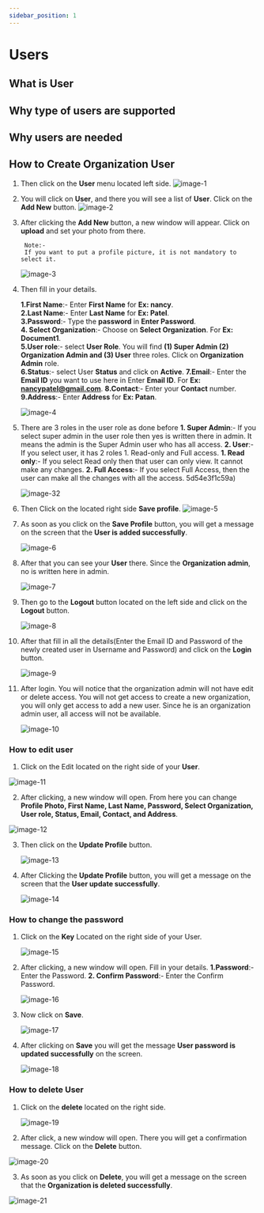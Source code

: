 ```yaml
---
sidebar_position: 1
---
```


# Users

## What is User
## Why type of users are supported
## Why users are needed
## How to Create Organization User
1. Then click on the **User** menu located left side. 
   ![image-1](https://github.com/Nancypatel1103/ComplianceClient/assets/153616269/ece42f31-af9b-42f0-963c-586377907586)

2. You will click on **User**, and there you will see a list of **User**. Click on the **Add New** button.
  ![image-2](https://github.com/Nancypatel1103/ComplianceClient/assets/153616269/f886917f-60cc-49e5-bdc4-08cd0a7a4732)

3. After clicking the **Add New** button, a new window will appear. Click on **upload** and set your photo from there. 
   ``` 
    Note:-
    If you want to put a profile picture, it is not mandatory to select it.
   ```
    ![image-3](https://github.com/Nancypatel1103/ComplianceClient/assets/153616269/56388823-4b3f-42a7-8dac-6c754a342da7)

4. Then fill in your details.

   **1.First Name**:- Enter **First Name** for **Ex: nancy**.            
   **2.Last Name**:- Enter **Last Name** for **Ex: Patel**.               
   **3.Password**:- Type the **password** in **Enter Password**.                     
   **4. Select Organization**:- Choose on **Select Organization**. For **Ex: Document1**.              
   **5.User role**:- select **User Role**. You will find **(1) Super Admin (2) Organization Admin and (3) User** three roles. Click on **Organization Admin** role.                      
   **6.Status**:-  select User **Status** and click on **Active**.
   **7.Email**:- Enter the **Email ID** you want to use here in Enter **Email ID**. For **Ex: nancypatel@gmail.com**.
   **8.Contact**:- Enter your **Contact** number.
   **9.Address**:- Enter **Address** for **Ex: Patan**.

   ![image-4](https://github.com/Nancypatel1103/ComplianceClient/assets/153616269/91369987-5ffa-42f6-b1f8-73d92d4491f7)

5. There are 3 roles in the user role as done before **1. Super Admin**:- If you select super admin in the user role then yes is written there in admin. It means the admin is the Super Admin user who has all access. **2. User**:- If you select user, it has 2 roles 1. Read-only and Full access.
  **1. Read only**:- If you select Read only then that user can only view. It cannot make any changes.
  **2. Full Access**:- If you select Full Access, then the user can make all the changes with all the access.
   5d54e3f1c59a)

    ![image-32](https://github.com/Nancypatel1103/ComplianceClient/assets/153616269/69430fad-a60b-42ec-a344-6dee0d94171f)


6. Then Click on the located right side **Save profile**.
   ![image-5](https://github.com/Nancypatel1103/ComplianceClient/assets/153616269/4aab5b11-1ea3-405a-96ba-d062c0d8e441)

7. As soon as you click on the **Save Profile** button, you will get a message on the screen that the **User is added successfully**.

   ![image-6](https://github.com/Nancypatel1103/ComplianceClient/assets/153616269/696c82b0-db2d-4489-bf49-35e51f3cfb20)


8. After that you can see your **User** there. Since the **Organization admin**, no is written here in admin.
   
   ![image-7](https://github.com/Nancypatel1103/ComplianceClient/assets/153616269/3b93b3cf-8d22-442c-9b6f-443b290e7563)


9. Then go to the **Logout** button located on the left side and click on the **Logout** button.
   
   ![image-8](https://github.com/Nancypatel1103/ComplianceClient/assets/153616269/105f4237-8c45-44a6-93a1-91b8629fc551)

10.  After that fill in all the details(Enter the Email ID and Password of the newly created user in Username and Password) and click on the **Login** button.
   
     ![image-9](https://github.com/Nancypatel1103/ComplianceClient/assets/153616269/cca44d23-b2fd-4c4f-9374-46e073446b8f)

13. After login. You will notice that the organization admin will not have edit or delete access. You will not get access to create a new organization, you will only get access to add a new user. Since he is an organization admin user, all access will not be available.
    
    ![image-10](https://github.com/Nancypatel1103/ComplianceClient/assets/153616269/44caf202-bcbc-4d13-950e-fb2d1435ea05)
     

### How to edit user
1. Click on the Edit located on the right side of your **User**.
   
  ![image-11](https://github.com/Nancypatel1103/ComplianceClient/assets/153616269/1a91f00d-81f1-487f-b86c-b450004fdc68)

2. After clicking, a new window will open.  From here you can change **Profile Photo, First Name, Last Name, Password, Select Organization, User role, Status, Email, Contact, and Address**.
   
 ![image-12](https://github.com/Nancypatel1103/ComplianceClient/assets/153616269/a7c4c8f0-bf0d-46a9-aa4d-7199747e202d)

3. Then click on the **Update Profile** button.
   
   ![image-13](https://github.com/Nancypatel1103/ComplianceClient/assets/153616269/3708102b-4894-4a7d-8461-125ed4a46065)

4. After Clicking the **Update Profile** button, you will get a message on the screen that the **User update successfully**.
   
   ![image-14](https://github.com/Nancypatel1103/ComplianceClient/assets/153616269/8dd8811d-e0af-43cf-a071-99effc7509fd)


### How to change the password
1. Click on the **Key** Located on the right side of your User.
   
    ![image-15](https://github.com/Nancypatel1103/ComplianceClient/assets/153616269/b4a45d36-f57d-40c1-ae7c-0870b874665f)

2. After clicking, a new window will open. Fill in your details.
   **1.Password**:- Enter the Password.
   **2. Confirm Password**:- Enter the Confirm Password.

    ![image-16](https://github.com/Nancypatel1103/ComplianceClient/assets/153616269/b8506429-e42c-4569-b964-21bdabd2df28)

3. Now click on **Save**.
   
    ![image-17](https://github.com/Nancypatel1103/ComplianceClient/assets/153616269/a7395796-d55e-4404-94f5-28660915a75f)

4. After clicking on **Save** you will get the message **User password is updated successfully** on the screen.
   
    ![image-18](https://github.com/Nancypatel1103/ComplianceClient/assets/153616269/66aca8e1-306f-4144-91a7-d4c9e4ad6d56)

### How to delete User
1. Click on the **delete** located on the right side.
   
   ![image-19](https://github.com/Nancypatel1103/ComplianceClient/assets/153616269/ee18d70d-d158-4258-8614-489100f8d2b4)

2. After click, a new window will open. There you will get a confirmation message. Click on the **Delete** button.
   
  ![image-20](https://github.com/Nancypatel1103/ComplianceClient/assets/153616269/00f59fe9-e990-4a33-ab98-e960aacfc1e8)


3. As soon as you click on **Delete**, you will get a message on the screen that the **Organization is deleted successfully**.
   
  ![image-21](https://github.com/Nancypatel1103/ComplianceClient/assets/153616269/350c86d7-7a34-4b71-910d-c95056ff1b75)
   
